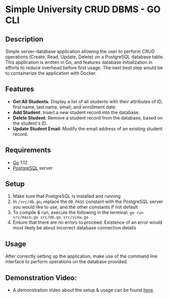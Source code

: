 # Simple University CRUD DBMS - GO CLI

## Description

Simple server-database application allowing the user to perform CRUD operations (Create, Read, Update, Delete)
on a PostgreSQL database table. This application is written in Go, and features database initialization in
efforts to reduce overhead before first usage. The next best step would be to containerize the application with Docker.

## Features

- **Get All Students**: Display a list of all students with their attributes of ID, first name, last name, email, and enrollment date.
- **Add Student**: Insert a new student record into the database.
- **Delete Student**: Remove a student record from the database, based on the student's ID.
- **Update Student Email**: Modify the email address of an existing student record.

## Requirements

- [Go](https://go.dev/doc/install) 1.12
- [PostgreSQL](https://www.postgresql.org/download/) server

## Setup

1. Make sure that PostgreSQL is installed and running
2. In `/src/db.go`, replace the `DB_PASS` constant with the PostgreSQL server you would like to use, and the other constants if not default
3. To compile & run, execute the following in the terminal: `go run src/main.go src/db.go src/view.go`
4. Ensure that there are no errors to proceed. Existence of an error would most likely be about incorrect database connection details


## Usage

After correctly setting up the application, make use of the command line interface to perform operations on the database provided.

## Demonstration Video:
 - A demonstration video about the setup & usage can be found [here]().
